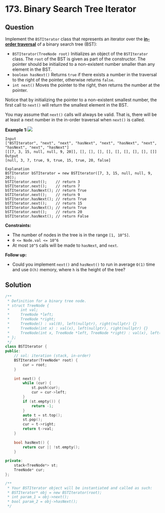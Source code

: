 # 173. Binary Search Tree Iterator

## Question

Implement the `BSTIterator` class that represents an iterator over the [**in-order traversal**](https://en.wikipedia.org/wiki/Tree\_traversal#In-order\_\(LNR\)) of a binary search tree (BST):

* `BSTIterator(TreeNode root)` Initializes an object of the `BSTIterator` class. The `root` of the BST is given as part of the constructor. The pointer should be initialized to a non-existent number smaller than any element in the BST.
* `boolean hasNext()` Returns `true` if there exists a number in the traversal to the right of the pointer, otherwise returns `false`.
* `int next()` Moves the pointer to the right, then returns the number at the pointer.

Notice that by initializing the pointer to a non-existent smallest number, the first call to `next()` will return the smallest element in the BST.

You may assume that `next()` calls will always be valid. That is, there will be at least a next number in the in-order traversal when `next()` is called.

**Example 1:**![](https://assets.leetcode.com/uploads/2018/12/25/bst-tree.png)

```
Input
["BSTIterator", "next", "next", "hasNext", "next", "hasNext", "next", "hasNext", "next", "hasNext"]
[[[7, 3, 15, null, null, 9, 20]], [], [], [], [], [], [], [], [], []]
Output
[null, 3, 7, true, 9, true, 15, true, 20, false]

Explanation
BSTIterator bSTIterator = new BSTIterator([7, 3, 15, null, null, 9, 20]);
bSTIterator.next();    // return 3
bSTIterator.next();    // return 7
bSTIterator.hasNext(); // return True
bSTIterator.next();    // return 9
bSTIterator.hasNext(); // return True
bSTIterator.next();    // return 15
bSTIterator.hasNext(); // return True
bSTIterator.next();    // return 20
bSTIterator.hasNext(); // return False
```

**Constraints:**

* The number of nodes in the tree is in the range `[1, 10^5]`.
* `0 <= Node.val <= 10^6`
* At most `10^5` calls will be made to `hasNext`, and `next`.

**Follow up:**

* Could you implement `next()` and `hasNext()` to run in average `O(1)` time and use `O(h)` memory, where `h` is the height of the tree?

## Solution

```cpp
/**
 * Definition for a binary tree node.
 * struct TreeNode {
 *     int val;
 *     TreeNode *left;
 *     TreeNode *right;
 *     TreeNode() : val(0), left(nullptr), right(nullptr) {}
 *     TreeNode(int x) : val(x), left(nullptr), right(nullptr) {}
 *     TreeNode(int x, TreeNode *left, TreeNode *right) : val(x), left(left), right(right) {}
 * };
 */
class BSTIterator {
public:
    // sol: iteration (stack, in-order)
    BSTIterator(TreeNode* root) {
        cur = root;
    }
    
    int next() {
        while (cur) {
            st.push(cur);
            cur = cur->left;
        }
        if (st.empty()) {
            return -1;
        }
        auto t = st.top();
        st.pop();
        cur = t->right;
        return t->val;
    }
    
    bool hasNext() {
        return cur || !st.empty();
    }
    
private:
    stack<TreeNode*> st;
    TreeNode* cur;
};

/**
 * Your BSTIterator object will be instantiated and called as such:
 * BSTIterator* obj = new BSTIterator(root);
 * int param_1 = obj->next();
 * bool param_2 = obj->hasNext();
 */
```
